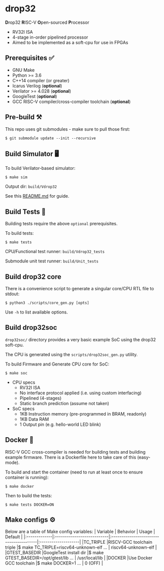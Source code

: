 # drop32

**D**rop32 **R**ISC-V **O**pen-sourced **P**rocessor

- RV32I ISA
- 4-stage in-order pipelined processor
- Aimed to be implemented as a soft-cpu for use in FPGAs

## Prerequisites ✅
- GNU Make
- Python >= 3.6
- C++14 compiler (or greater)
- Icarus Verilog (**optional**)
- Verilator >= 4.028 (**optional**)
- GoogleTest (**optional**)
- GCC RISC-V compiler/cross-compiler toolchain (**optional**)

## Pre-build ⚒️
This repo uses git submodules - make sure to pull those first:

    $ git submodule update --init --recursive

## Build Simulator 🖥
To build Verilator-based simulator:

    $ make sim

Output dir: `build/Vdrop32`

See this [README.md](./sim/README.md) for guide.

## Build Tests 🧪
Building tests require the above `optional` prerequisites.

To build tests:

    $ make tests

CPU/Functional test runner: `build/Vdrop32_tests`

Submodule unit test runner: `build/Unit_tests`

## Build drop32 core
There is a convenience script to generate a singular core/CPU RTL file to stdout:

    $ python3 ./scripts/core_gen.py [opts]

Use `-h` to list available options.

## Build drop32soc
`drop32soc/` directory provides a very basic example SoC using the drop32 soft-cpu.

The CPU is generated using the `scripts/drop32soc_gen.py` utility.

To build Firmware and Generate CPU core for SoC:

    $ make soc

- CPU specs
    - RV32I ISA
    - No interface protocol applied (i.e. using custom interfacing)
    - Pipelined (4-stages)
    - Static branch prediction (assume not taken)
- SoC specs
    - 1KB Instruction memory (pre-programmed in BRAM, readonly)
    - 1KB Data RAM
    - 1 Output pin (e.g. hello-world LED blink)

## Docker 🐳
RISC-V GCC cross-compiler is needed for building tests and building example firmware. There is a Dockerfile
here to take care of this (easy-mode).

To build and start the container (need to run at least once to ensure container is running):

    $ make docker

Then to build the tests:

    $ make tests DOCKER=ON

## Make configs ⚙
Below are a table of Make config variables:
| Variable     | Behavior                   | Usage                                   | Default             |
|:-------------|:---------------------------|:----------------------------------------|:--------------------|
|TC_TRIPLE     |RISCV-GCC toolchain triple  |$ make TC_TRIPLE=riscv64-unknown-elf ... | riscv64-unknown-elf |
|GTEST_BASEDIR |GoogleTest install dir      |$ make GTEST_BASEDIR=/opt/gtest/lib ...  | /usr/local/lib      |
|DOCKER        |Use Docker GCC toolchain    |$ make DOCKER=1 ...                      | 0 (OFF)             |
